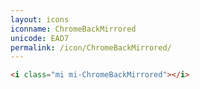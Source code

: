 ```yaml
---
layout: icons
iconname: ChromeBackMirrored
unicode: EAD7
permalink: /icon/ChromeBackMirrored/
---
```


``` html
<i class="mi mi-ChromeBackMirrored"></i>
```
